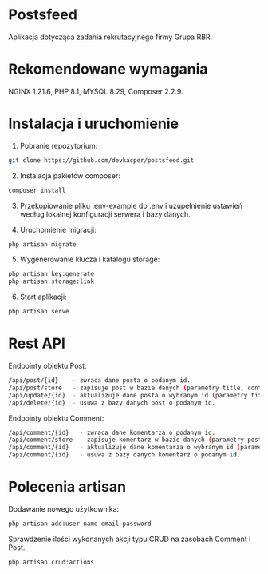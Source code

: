 # Postsfeed

Aplikacja dotycząca zadania rekrutacyjnego firmy Grupa RBR.

# Rekomendowane wymagania

NGINX 1.21.6, PHP 8.1, MYSQL 8.29, Composer 2.2.9.

# Instalacja i uruchomienie

1. Pobranie repozytorium:

```bash
git clone https://github.com/devkacper/postsfeed.git
```

2. Instalacja pakietów composer:

```bash
composer install
```

3. Przekopiowanie pliku .env-example do .env i uzupełnienie ustawień według lokalnej konfiguracji serwera i bazy danych.

4. Uruchomienie migracji:
```bash
php artisan migrate
```

5. Wygenerowanie klucza i katalogu storage:
```bash
php artisan key:generate
php artisan storage:link
```

6. Start aplikacji:
```bash
php artisan serve
```

# Rest API

Endpointy obiektu Post:
```bash
/api/post/{id}    - zwraca dane posta o podanym id.
/api/post/store   - zapisuje post w bazie danych (parametry title, content, author). 
/api/update/{id}  - aktualizuje dane posta o wybranym id (parametry title, content, author).
/api/delete/{id}  - usuwa z bazy danych post o podanym id.
```

Endpointy obiektu Comment:
```bash
/api/comment/{id}   - zwraca dane komentarza o podanym id.
/api/comment/store  - zapisuje komentarz w bazie danych (parametry post_id, content, author). 
/api/comment/{id}   - aktualizuje dane komentarza o wybranym id (parametry post_id, content, author).
/api/comment/{id}   - usuwa z bazy danych komentarz o podanym id.
```

# Polecenia artisan

Dodawanie nowego użytkownika:

```bash
php artisan add:user name email password
```

Sprawdzenie ilości wykonanych akcji typu CRUD na zasobach Comment i Post.

```bash
php artisan crud:actions
```





